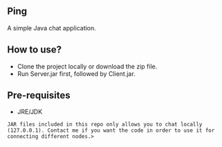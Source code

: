 ## Ping

A simple Java chat application.

How to use?
-----------

- Clone the project locally or download the zip file.
- Run Server.jar first, followed by Client.jar.

Pre-requisites
--------------

- JRE/JDK

<p><code>JAR files included in this repo only allows you to chat locally (127.0.0.1). Contact me if you want the code in order to use it for connecting different nodes.></code></p>
